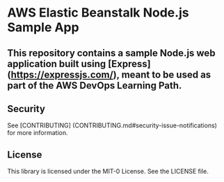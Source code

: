 # AWS Elastic Beanstalk Node.js Sample App
This repository contains a sample Node.js web application built using [Express] (https://expressjs.com/), 
meant to be used as part of the AWS DevOps Learning Path.
------
## Security

See [CONTRIBUTING] (CONTRIBUTING.md#security-issue-notifications) for more information.

## License
This library is licensed under the MIT-0 License. See the LICENSE file.
